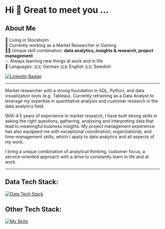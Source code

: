 # Hi 👋 Great to meet you …

## About Me

📍 Living in Stockholm <br/>
💼 Currently working as a Market Researcher in Gaming<br/>
💪🏼 Unique skill combination: **data analytics, insights & research, project management**<br/>
💥 Always learning new things at work and in life<br/>
💬 Languages: 🇩🇪 German 🇬🇧 English 🇸🇪 Swedish

<div id="badges">
  <a href="https://www.linkedin.com/in/lisa-ls-schneider/">
    <img src="https://img.shields.io/badge/LinkedIn-blue?style=for-the-badge&logo=linkedin&logoColor=white" alt="LinkedIn Badge"/>
  </a>
</div>

--------------------------------------------

Market researcher with a strong foundation in SQL, Python, and data visualization tools (e.g. Tableau). Currently retraining as a Data Analyst to leverage my expertise in quantitative analysis and customer research in the data analytics field.

With 4.5 years of experience in market research, I have built strong skills in asking the right questions, gathering, analysing and interpreting data that lead to meaningful business insights. My project management experience has also equipped me with exceptional coordination, organizational, and time-management skills, which I apply to data analytics and all aspects of my work.

I bring a unique combination of analytical thinking, customer focus, a service-oriented approach with a drive to constantly learn in life and at work.

--------------------------------------------

## Data Tech Stack:

[![Data Tech Stack](https://skillicons.dev/icons?i=anaconda,git,github,mysql,postgres,py,sublime,vscode&theme=light)](https://skillicons.dev)


## Other Tech Stack:

[![My Skills](https://skillicons.dev/icons?i=apple,discord,gmail,notion,windows&theme=light)](https://skillicons.dev)



